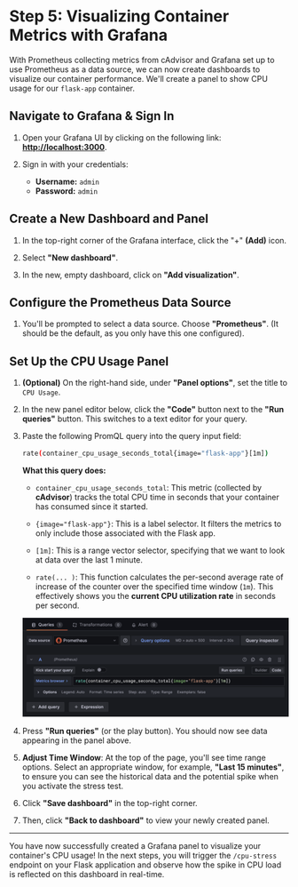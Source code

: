 # Step 5: Visualizing Container Metrics with Grafana

With Prometheus collecting metrics from cAdvisor and Grafana set up to use Prometheus as a data source, we can now create dashboards to visualize our container performance. We'll create a panel to show CPU usage for our `flask-app` container.

## Navigate to Grafana & Sign In

1. Open your Grafana UI by clicking on the following link: **[http://localhost:3000]({{TRAFFIC_HOST1_3000}})**.

2. Sign in with your credentials:
   - **Username:** `admin`
   - **Password:** `admin`

## Create a New Dashboard and Panel

1. In the top-right corner of the Grafana interface, click the "+" **(Add)** icon.

2. Select **"New dashboard"**.

3. In the new, empty dashboard, click on **"Add visualization"**.

## Configure the Prometheus Data Source

1. You'll be prompted to select a data source. Choose **"Prometheus"**. (It should be the default, as you only have this one configured).

## Set Up the CPU Usage Panel

1. **(Optional)** On the right-hand side, under **"Panel options"**, set the title to `CPU Usage`.

2. In the new panel editor below, click the **"Code"** button next to the **"Run queries"** button. This switches to a text editor for your query.

3. Paste the following PromQL query into the query input field:

    ```bash
    rate(container_cpu_usage_seconds_total{image="flask-app"}[1m])
    ```

    **What this query does:**

    - `container_cpu_usage_seconds_total`: This metric (collected by **cAdvisor**) tracks the total CPU time in seconds that your container has consumed since it started.

    - `{image="flask-app"}`: This is a label selector. It filters the metrics to only include those associated with the Flask app.

    - `[1m]`: This is a range vector selector, specifying that we want to look at data over the last 1 minute.

    - `rate(... )`: This function calculates the per-second average rate of increase of the counter over the specified time window (`1m`). This effectively shows you the __current CPU utilization rate__ in seconds per second.

    ![Query](./assets/img/query.png)

4. Press **"Run queries"** (or the play button). You should now see data appearing in the panel above.

5. **Adjust Time Window**: At the top of the page, you'll see time range options. Select an appropriate window, for example, **"Last 15 minutes"**, to ensure you can see the historical data and the potential spike when you activate the stress test.

6. Click **"Save dashboard"** in the top-right corner.

7. Then, click **"Back to dashboard"** to view your newly created panel.

---

You have now successfully created a Grafana panel to visualize your container's CPU usage! In the next steps, you will trigger the `/cpu-stress` endpoint on your Flask application and observe how the spike in CPU load is reflected on this dashboard in real-time.
